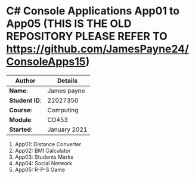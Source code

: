 # C# Console Applications App01 to App05 (THIS IS THE OLD REPOSITORY PLEASE REFER TO https://github.com/JamesPayne24/ConsoleApps15)
| Author | Details |
| ---- | ---- |
**Name**: |James payne  |
**Student ID**: | 22027350 |
**Course:** | Computing |
**Module**: | CO453     |
**Started**: | January 2021 |    

1. App01: Distance Converter
2. App02: BMI Calculator
3. App03: Students Marks
4. App04: Social Network
5. App05: R-P-S Game

